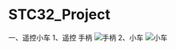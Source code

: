 # STC32_Project
一、遥控小车
1、遥控 手柄
![手柄](https://github.com/MOMINGXX/Picture/blob/main/IMG_20230310_213929.jpg=100x200)
2、小车
![小车](https://github.com/MOMINGXX/Picture/blob/main/IMG_20230310_213952.jpg)
